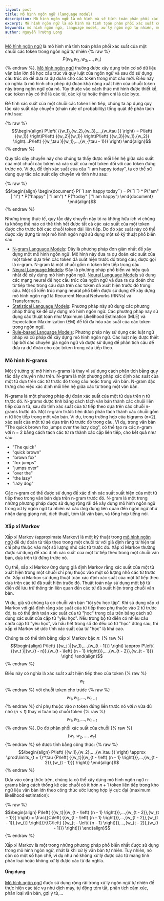 ```yaml
---
layout: post
title: Mô hình ngôn ngữ (language model)
description: Mô hình ngôn ngữ là mô hình mà sẽ tính toán phân phối xác suất của một chuỗi các token trong các ngôn ngữ tự nhiên của con người.
excerpt: Mô hình ngôn ngữ là mô hình mà tính toán phân phối xác suất của một chuỗi các token trong ngôn ngữ tự nhiên và có nghĩa là mô hình cho phép dự đoán khả năng xuất hiện của chuỗi token này trong ngôn ngữ của nó. Tùy thuộc vào cách thức mô hình được thiết kế, các token này có thể là các từ, các ký tự hoặc thậm chí là các byte.
keywords: mô hình ngôn ngữ, language model, xử lý ngôn ngữ tự nhiên, mô hình ngôn ngữ n-grams, xấp xỉ Markov, học máy
author: Nguyễn Trường Long
---
```


[Mô hình ngôn ngữ](https://nguyentruonglong.net/mo-hinh-ngon-ngu-language-model.html) là mô hình mà tính toán phân phối xác suất của một chuỗi các token trong ngôn ngữ tự nhiên {% raw %}
$$P\left( {{w_1},{w_2},{w_3},...,{w_\tau }} \right)$${% endraw %}. [Mô hình ngôn ngữ](https://nguyentruonglong.net/mo-hinh-ngon-ngu-language-model.html) thường được xây dựng trên cơ sở dữ liệu văn bản lớn để học cấu trúc và quy luật của ngôn ngữ và sau đó sử dụng cấu trúc đó để đưa ra dự đoán cho các token trong một câu mới. Điều này có nghĩa là mô hình cho phép dự đoán khả năng xuất hiện của chuỗi token này trong ngôn ngữ của nó. Tùy thuộc vào cách thức mô hình được thiết kế, các token này có thể là các từ, các ký tự hoặc thậm chí là các byte.

Để tính xác suất của một chuỗi các token liên tiếp, chúng ta áp dụng quy tắc xác suất dây chuyền (chain rule of probability) tổng quát để phân tách như sau:

{% raw %}
$$\begin{align}
	P\left( {{w_1},{w_2},{w_3},...,{w_\tau }} \right) = P\left( {{w_1}} \right)P\left( {{w_2}|{w_1}} \right)P\left( {{w_3}|{w_1},{w_2}} \right)...P\left( {{w_\tau }|{w_1},...,{w_{\tau  - 1}}} \right)
\end{align}$$
{% endraw %}

Quy tắc dây chuyền này cho chúng ta thấy được mối liên hệ giữa xác suất của một chuỗi các token và xác suất của một token đối với các token đứng trước nó. Ví dụ, để tính xác suất của câu "I am happy today", ta có thể sử dụng quy tắc xác suất dây chuyền và tính như sau:

{% raw %}
$$\begin{align}
\begin{document}
	P(``I am happy today``) = P(``I``) * P("am" | "I") * P("happy" | "I am") * P("today" | "I am happy")
\end{document}
\end{align}$$
{% endraw %}

Nhưng trong thực tế, quy tắc dây chuyền này tỏ ra không hữu ích vì chúng ta không thể nào có thể tính hết được tất cả các xác suất của một token được cho trước bởi các chuỗi token dài liên tiếp. Do đó xác suất này có thể được xây dựng từ một mô hình ngôn ngữ sử dụng một số kỹ thuật phổ biến sau:

 - [N-gram Language Models](https://web.stanford.edu/~jurafsky/slp3/3.pdf): Đây là phương pháp đơn giản nhất để xây dựng một mô hình ngôn ngữ. Mô hình này đưa ra dự đoán xác suất của một token dựa trên các token đã xuất hiện trước đó trong câu, được gọi là n-gram. N-gram là một chuỗi gồm n token liên tiếp trong câu.
- [Neural Language Models](https://towardsdatascience.com/neural-language-models-32bec14d01dc): Đây là phương pháp phổ biến và hiệu quả nhất để xây dựng mô hình ngôn ngữ. [Neural Language Models](https://towardsdatascience.com/neural-language-models-32bec14d01dc) sử dụng các mạng neural để học cấu trúc của ngôn ngữ và đưa ra dự đoán cho từ tiếp theo trong câu dựa trên các token đã xuất hiện trước đó trong câu. Một số kiến trúc mạng neural phổ biến được sử dụng để xây dựng mô hình ngôn ngữ là Recurrent Neural Networks (RNNs) và Transformers.
- [Statistical Language Models](http://mlwiki.org/index.php/Statistical_Language_Models): Phương pháp này sử dụng các phương pháp thống kê để xây dựng mô hình ngôn ngữ. Các phương pháp này sử dụng các thuật toán như Maximum Likelihood Estimation (MLE) và Expectation-Maximization (EM) để tối đa hóa xác suất của các token trong ngôn ngữ.
- [Rule-based Language Models](https://meta-guide.com/natural-language/nlp/statistical-nlp/rule-based-language-modeling): Phương pháp này sử dụng các luật ngữ pháp và cú pháp để xây dựng mô hình ngôn ngữ. Các luật này được thiết lập bởi các chuyên gia ngôn ngữ và được sử dụng để phân tích câu để đưa ra dự đoán cho các token trong câu tiếp theo.

### Mô hình N-grams

Một ý tưởng từ mô hình n-grams là thay vì sử dụng cách phân tích bằng quy tắc dây chuyền như trên. N-gram là một phương pháp xác định xác suất của một từ dựa trên các từ trước đó trong câu hoặc trong văn bản. N-gram đặc trưng cho việc xác định mối liên hệ giữa các từ trong một văn bản.

N-grams là một phương pháp dự đoán xác suất của một từ dựa trên n từ trước đó. N-grams được tính bằng cách tách văn bản thành các chuỗi liên tiếp của n từ, sau đó tính xác suất của từ tiếp theo dựa trên các chuỗi n-grams trước đó. Một n-gram trước tiên được phân tách thành các chuỗi gồm n từ liên tiếp trong một văn bản. Ví dụ, trong trường hợp của bigrams (n=2), xác suất của một từ sẽ dựa trên từ trước đó trong câu. Ví dụ, trong văn bản "The quick brown fox jumps over the lazy dog", có thể tạo ra các n-gram với n = 2 bằng cách tách các từ ra thành các cặp liên tiếp, cho kết quả như sau:

- "The quick"
- "quick brown"
- "brown fox"
- "fox jumps"
- "jumps over"
- "over the"
- "the lazy"
- "lazy dog"

Các n-gram có thể được sử dụng để xác định xác suất xuất hiện của một từ tiếp theo trong văn bản dựa trên n-gram trước đó. N-gram là một trong những phương pháp được sử dụng rộng rãi để xây dựng mô hình ngôn ngữ trong xử lý ngôn ngữ tự nhiên và các ứng dụng liên quan đến ngôn ngữ như nhận dạng giọng nói, dịch thuật, tóm tắt văn bản, và tổng hợp tiếng nói.

### Xấp xỉ Markov

Xấp xỉ Markov (approximate Markov) là một kỹ thuật trong [mô hình ngôn ngữ](https://nguyentruonglong.net/mo-hinh-ngon-ngu-language-model.html) để dự đoán từ tiếp theo trong một chuỗi từ với giả định rằng từ hiện tại chỉ phụ thuộc vào một số lượng nhỏ các từ trước đó. Xấp xỉ Markov thường được sử dụng để xác định xác suất của một từ tiếp theo trong một chuỗi văn bản, dựa trên từ đứng trước nó.

Cụ thể, xấp xỉ Markov ứng dụng giả định Markov rằng xác suất của một từ xuất hiện trong một chuỗi chỉ phụ thuộc vào một số lượng nhỏ các từ trước đó. Xấp xỉ Markov sử dụng thuật toán xác định xác suất của một từ tiếp theo dựa trên các từ đã xuất hiện trước đó. Thuật toán này sử dụng một bộ từ điển để lưu trữ thông tin liên quan đến các từ đã xuất hiện trong chuỗi văn bản.

Ví dụ, giả sử chúng ta có chuỗi văn bản "tôi yêu học tập". Khi sử dụng xấp xỉ Markov với giả định rằng xác suất của từ tiếp theo phụ thuộc vào 2 từ trước đó, ta có thể tính toán xác suất của từ "học" trong câu trên bằng cách sử dụng xác suất của cặp từ "yêu học". Nếu trong bộ từ điển có nhiều câu chứa cặp từ "yêu học", và hầu hết trong số đó đều có từ "học" đứng sau, thì xấp xỉ Markov sẽ ước tính xác suất của từ "học" là khá cao.

Chúng ta có thể tính bằng xấp xỉ Markov bậc $n$:
{% raw %}
$$\begin{align}
	P\left( {{w_t }|{w_1},...,{w_{t  - 1}}} \right) \approx P\left( {{w_t }|{w_{t  - n}},{w_{t  - \left( {n - 1} \right)}},...,{w_{t  - 2}},{w_{t  - 1}}} \right)
\end{align}$$
{% endraw %}

Điều này có nghĩa là xác suất xuất hiện tiếp theo của token {% raw %}$${{w_t }}$${% endraw %} với chuỗi token cho trước {% raw %}
$${{w_1},{w_2},...,{w_{t  - 1}}}$${% endraw %} chỉ phụ thuộc vào $n$ token đứng liền trước nó với $n$ vừa đủ nhỏ $\left( {n < t } \right)$ thay vì toàn bộ chuỗi token {% raw %}$${{w_1},{w_2},...,{w_{t  - 1}}}$${% endraw %}. Do đó phân phối xác suất của chuỗi {% raw %}$$\left( {{w_1},{w_2},...,{w_\tau }} \right)$${% endraw %} sẽ được tính bằng công thức:
{% raw %}
$$\begin{align}
	P\left( {{w_1},{w_2},...,{w_\tau }} \right) \approx \prod\limits_{t = 1}^\tau  {P\left( {{w_t}|{w_{t - \left( {n - 1} \right)}},...,{w_{t - 2}},{w_{t - 1}}} \right)}
\end{align}$$
{% endraw %}

Dựa vào công thức trên, chúng ta có thể xây dựng mô hình ngôn ngữ n-grams bằng cách thống kê các chuỗi có ít hơn $n+1$ token liên tiếp trong kho ngữ liệu văn bản lớn theo công thức ước lượng hợp lý cực đại (maximum likelihood estimation):

{% raw %}
$$\begin{align}
	P\left( {{w_t}|{w_{t - \left( {n - 1} \right)}},...,{w_{t - 2}},{w_{t - 1}}} \right) = \frac{{C\left( {{w_{t - \left( {n - 1} \right)}},...,{w_{t - 2}},{w_{t - 1}},{w_t}} \right)}}{{C\left( {{w_{t - \left( {n - 1} \right)}},...,{w_{t - 2}},{w_{t - 1}}} \right)}}
\end{align}$$
{% endraw %}

Xấp xỉ Markov là một trong những phương pháp phổ biến nhất được sử dụng trong mô hình ngôn ngữ, nhất là khi xử lý văn bản tự nhiên. Tuy nhiên, nó còn có một số hạn chế, ví dụ như nó không xử lý được các từ mang tính phân loại hoặc không xử lý được các từ đa nghĩa.

#### Ứng dụng

[Mô hình ngôn ngữ](https://nguyentruonglong.net/mo-hinh-ngon-ngu-language-model.html) được sử dụng rộng rãi trong xử lý ngôn ngữ tự nhiên để thực hiện các tác vụ như dịch máy, tự động tóm tắt, phân tích cảm xúc, phân loại văn bản, gợi ý từ,...
